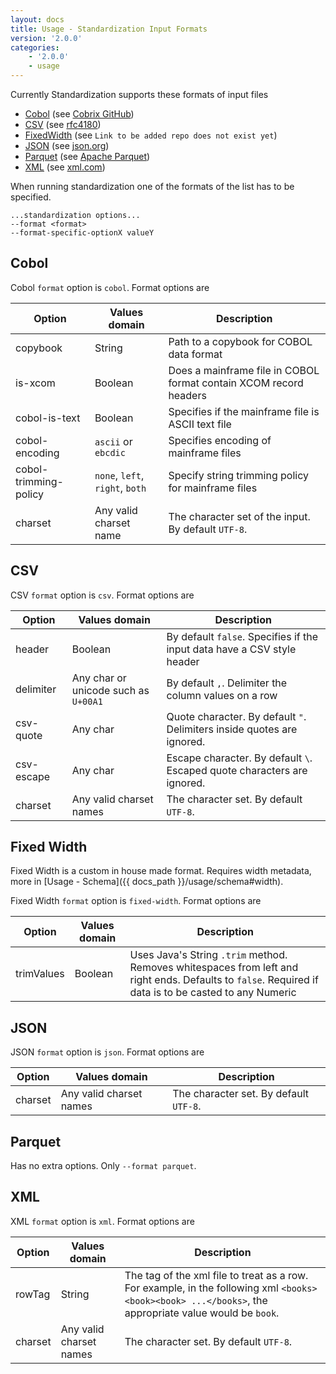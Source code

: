 ```yaml
---
layout: docs
title: Usage - Standardization Input Formats
version: '2.0.0'
categories:
    - '2.0.0'
    - usage
---
```


Currently Standardization supports these formats of input files

- [Cobol](#cobol) (see [Cobrix GitHub](https://github.com/AbsaOSS/cobrix/))
- [CSV](#csv) (see [rfc4180](https://tools.ietf.org/html/rfc4180))
- [FixedWidth](#fixed-width) (see `Link to be added repo does not exist yet`)
- [JSON](json) (see [json.org](https://www.json.org/json-en.html))
- [Parquet](parquet) (see [Apache Parquet](https://parquet.apache.org/documentation/latest/))
- [XML](#xml) (see [xml.com](https://www.xml.com/))

When running standardization one of the formats of the list has to be specified.

```shell
...standardization options...
--format <format>
--format-specific-optionX valueY
```

## Cobol

Cobol `format` option is `cobol`. Format options are

| Option | Values domain | Description |
|---|---|---|
| copybook | String | Path to a copybook for COBOL data format |
| is-xcom | Boolean | Does a mainframe file in COBOL format contain XCOM record headers |
| cobol-is-text | Boolean | Specifies if the mainframe file is ASCII text file |
| cobol-encoding | `ascii` or `ebcdic` | Specifies encoding of mainframe files |
| cobol-trimming-policy | `none`, `left`, `right`, `both` | Specify string trimming policy for mainframe files |
| charset | Any valid charset name | The character set of the input. By default `UTF-8`. |

## CSV

CSV `format` option is `csv`. Format options are

| Option | Values domain | Description |
|---|---|---|
| header | Boolean | By default `false`. Specifies if the input data have a CSV style header |
| delimiter | Any char or unicode such as `U+00A1` | By default `,`. Delimiter the column values on a row |
| csv-quote | Any char | Quote character. By default `"`. Delimiters inside quotes are ignored. |
| csv-escape | Any char | Escape character. By default `\`. Escaped quote characters are ignored. |
| charset | Any valid charset names | The character set. By default `UTF-8`. |

## Fixed Width

Fixed Width is a custom in house made format. Requires width metadata, more in [Usage - Schema]({{ docs_path }}/usage/schema#width).

Fixed Width `format` option is `fixed-width`. Format options are

| Option | Values domain | Description |
|---|---|---|
| trimValues | Boolean | Uses Java's String `.trim`  method. Removes whitespaces from left and right ends. Defaults to `false`. Required if data is to be casted to any Numeric |

## JSON

JSON `format` option is `json`. Format options are

| Option | Values domain | Description |
|---|---|---|
| charset | Any valid charset names | The character set. By default `UTF-8`. |

## Parquet

Has no extra options. Only `--format parquet`.

## XML

XML `format` option is `xml`. Format options are

| Option | Values domain | Description |
|---|---|---|
| rowTag | String | The tag of the xml file to treat as a row. For example, in the following xml `<books> <book><book> ...</books>`, the appropriate value would be `book`. |
| charset | Any valid charset names | The character set. By default `UTF-8`. |
